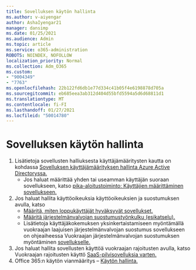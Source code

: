 ```yaml
---
title: Sovelluksen käytön hallinta
ms.author: v-aiyengar
author: AshaIyengar21
manager: dansimp
ms.date: 01/25/2021
ms.audience: Admin
ms.topic: article
ms.service: o365-administration
ROBOTS: NOINDEX, NOFOLLOW
localization_priority: Normal
ms.collection: Adm_O365
ms.custom:
- "9004349"
- "7763"
ms.openlocfilehash: 22b122fd6db1e77d334c41b05f4e6198878d705a
ms.sourcegitcommit: eb685eea3ab312d404d55bfd5594a5d6d68811d1
ms.translationtype: MT
ms.contentlocale: fi-FI
ms.lasthandoff: 01/27/2021
ms.locfileid: "50014780"
---
```

# <a name="manage-application-access"></a>Sovelluksen käytön hallinta

1. Lisätietoja sovellusten halliuksesta käyttäjämääritysten kautta on kohdassa [Sovelluksen käyttäjämäärityksen hallinta Azure Active Directoryssa.](https://docs.microsoft.com/azure/active-directory/manage-apps/assign-user-or-group-access-portal)
    - Jos haluat määrittää yhden tai useamman käyttäjän suoraan sovellukseen, katso [pika-aloitustoiminto: Käyttäjien määrittäminen sovellukseen.](https://docs.microsoft.com/azure/active-directory/manage-apps/assign-user-or-group-access-portal)
1. Jos haluat hallita käyttöoikeuksia käyttöoikeuksien ja suostumuksen avulla, katso
    - [Määritä, miten loppukäyttäjät hyväksyvät sovellukset.](https://docs.microsoft.com/azure/active-directory/manage-apps/configure-user-consent?tabs=azure-portal) 
    - [Määritä järjestelmänvalvojan suostumustyönkulku (esikatselu).](https://docs.microsoft.com/zure/active-directory/manage-apps/configure-admin-consent-workflow) 
    - Lisätietoja käyttäjäkokemuksen yksinkertaistamiseen myöntämällä vuokraajan laajuisen järjestelmänvalvojan suostumus sovellukseen on ohjeaiheessa Vuokraajan järjestelmänvalvojan suostumuksen myöntäminen [sovellukselle.](https://docs.microsoft.com/azure/active-directory/manage-apps/grant-admin-consent) 
1. Jos haluat hallita sovellusten käyttöä vuokraajan rajoitusten avulla, katso Vuokraajan rajoitusten käyttö [SaaS-pilvisovelluksia varten.](https://docs.microsoft.com/azure/active-directory/manage-apps/tenant-restrictions) 
1. Office 365:n käytön vianmääritys – [Käytön hallinta.](https://docs.microsoft.com/office365/troubleshoot/access-management/cannot-add-guest-users-in-m365-admin-center)
